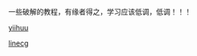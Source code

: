 一些破解的教程，有缘者得之，学习应该低调，低调！！！

[yiihuu](https://github.com/FofightFong/All_In_One/blob/master/pbyhack/yiihuu.md)

[linecg]()

